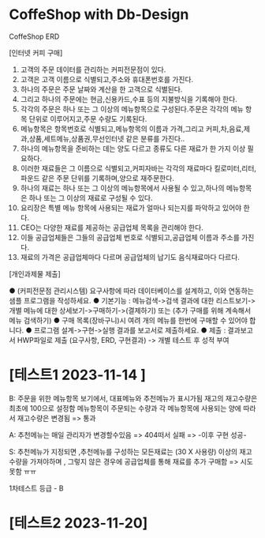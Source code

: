 # CoffeShop with Db-Design

CoffeShop ERD

[인터넷 커피 구매]

1. 고객의 주문 데이터를 관리하는 커피전문점이 있다.
2. 고객은 고객 이름으로 식별되고,주소와 휴대폰번호를 가진다.
3. 하나의 주문은 주문 날짜와 계산을 한 고객으로 식별된다.
4. 그리고 하나의 주문에는 현금,신용카드,수표 등의 지불방식을 기록해야 한다.
5. 각각의 주문은 하나 또는 그 이상의 메뉴항목으로 구성된다.주문은 각각의 메뉴 항목 단위로 이루어지고,주문 수량도 기록된다.
6. 메뉴항목은 항목번호로 식별되고,메뉴항목의 이름과 가격,그리고 커피,차,음료,제과,상품,세트메뉴,상품권,무선인터넷 같은 분류를 가진다..
7. 하나의 메뉴항목을 준비하는 데는 양도 다르고 종류도 다른 재료가 한 가지 이상 필요하다.
8. 이러한 재료들은 그 이름으로 식별되고,커피자바는 각각의 재료마다 킬로미터,리터,파운드 같은 주문 단위를 기록하며,양으로 재주문한다.
9. 하나의 재료는 하나 또는 그 이상의 메뉴항목에서 사용될 수 있고,하나의 메뉴항목은 하나 또는 그 이상의 재료로 구성될 수 있다.
10. 요리장은 특별 메뉴 항목에 사용되는 재료가 얼마나 되는지를 파악하고 있어야 한다.
11. CEO는 다양한 재료를 제공하는 공급업체 목록을 관리해야 한다.
12. 이들 공급업체들은 그들의 공급업체 번호로 식별되고,공급업체 이름과 주소를 가진다.
13. 재료의 가격은 공급업체마다 다르며 공급업체의 납기도 음식재료마다 다르다.

[개인과제물 제출]

● (커피전문점 관리시스템) 요구사항에 따라 데이터베이스를 설계하고, 이와 연동하는 샘플 프로그램을 작성하세요.
● 기본기능 : 메뉴검색->검색 결과에 대한 리스트보기->개별 메뉴에 대한 상세보기->구매하기->(결제하기) 또는 (추가 구매를 위해 계속해서 메뉴 검색하기)
● 구매 목록(장바구니)시 여려 개의 메뉴를 한번에 구매할 수 있어야 합니다.
● 프로그램 설계->구현->실행 결과를 보고서로 제출하세요.
● 제출 : 결과보고서 HWP파일로 제출 (요구사항, ERD, 구현결과) -> 개별 테스트 후 성적 부여

# [테스트1 2023-11-14 ]

B: 주문을 위한 메뉴항목 보기에서, 대표메뉴와 추천메뉴가 표시가됨
재고의 재고수량은 최초에 100으로 설정함
메뉴항목이 주문되는 수량과 각 메뉴항목에 사용되는 양에 따라서 재고수량은 변경됨
=> 통과

A: 추천메뉴는 매일 관리자가 변경할수있음
=> 404떠서 실패
=> -이후 구현 성공-

S: 추천메뉴가 지정되면 ,추천메뉴를 구성하는 모든재료는 (30 X 사용량) 이상의 재고수량을 가져야하며 , 그렇지 않은 경우에 공급업체를 통해 재료를 추가 구매함
=> 시도 못함 ㅠㅠ

1차테스트 등급 - B

# [테스트2 2023-11-20]
